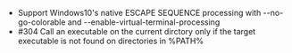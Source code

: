 * Support Windows10's native ESCAPE SEQUENCE processing with --no-go-colorable and --enable-virtual-terminal-processing
* #304 Call an executable on the current dirctory only if the target executable is not found on directories in %PATH%
